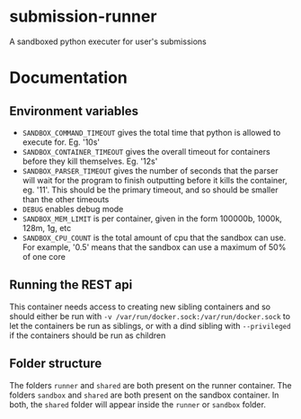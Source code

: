 # submission-runner
A sandboxed python executer for user's submissions


# Documentation

## Environment variables
 - `SANDBOX_COMMAND_TIMEOUT` gives the total time that python is allowed to execute for. Eg. '10s'
 - `SANDBOX_CONTAINER_TIMEOUT` gives the overall timeout for containers before they kill themselves. Eg. '12s'
 - `SANDBOX_PARSER_TIMEOUT` gives the number of seconds that the parser will wait for the program to finish
   outputting before it kills the container, eg. '11'. This should be the primary timeout, and so should be smaller
   than the other timeouts
 - `DEBUG` enables debug mode
 - `SANDBOX_MEM_LIMIT` is per container, given in the form 100000b, 1000k, 128m, 1g, etc
 - `SANDBOX_CPU_COUNT` is the total amount of cpu that the sandbox can use. For example, '0.5'
   means that the sandbox can use a maximum of 50% of one core

## Running the REST api
This container needs access to creating new sibling containers
and so should either be run with `-v /var/run/docker.sock:/var/run/docker.sock` to let
the containers be run as siblings, or with a dind sibling with `--privileged` if the containers should be
run as children

## Folder structure
The folders `runner` and `shared` are both present on the runner container.
The folders `sandbox` and `shared` are both present on the sandbox container.
In both, the `shared` folder will appear inside the `runner` or `sandbox` folder.
